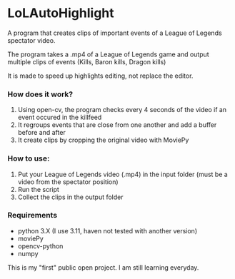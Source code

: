 # LoLAutoHighlight
A program that creates clips of important events of a League of Legends spectator video.

The program takes a .mp4 of a League of Legends game and output multiple clips of events (Kills, Baron kills, Dragon kills)

It is made to speed up highlights editing, not replace the editor.
### How does it work?
1. Using open-cv, the program checks every 4 seconds of the video if an event occured in the killfeed
2. It regroups events that are close from one another and add a buffer before and after
3. It create clips by cropping the original video with MoviePy

### How to use:
1. Put your League of Legends video (.mp4) in the input folder (must be a video from the spectator position)
2. Run the script
3. Collect the clips in the output folder

### Requirements
- python 3.X (I use 3.11, haven not tested with another version)
- moviePy
- opencv-python
- numpy

This is my "first" public open project. I am still learning everyday.
